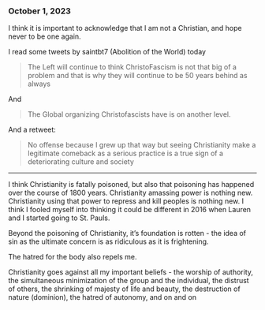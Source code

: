### October 1, 2023

I think it is important to acknowledge that I am not a Christian, and hope never to be one again. 

I read some tweets by saintbt7 (Abolition of the World) today

> The Left will continue to think ChristoFascism is not that big of a problem and that is why they will continue to be 50 years behind as always

And

> The Global organizing Christofascists have is on another level.

And a retweet:

> No offense because I grew up that way but seeing Christianity make a legitimate comeback as a serious practice is a true sign of a deteriorating culture and society

---

I think Christianity is fatally poisoned, but also that poisoning has happened over the course of 1800 years. Christianity amassing power is nothing new. Christianity using that power to repress and kill peoples is nothing new. I think I fooled myself into thinking it could be different in 2016 when Lauren and I started going to St. Pauls. 

Beyond the poisoning of Christianity, it’s foundation is rotten - the idea of sin as the ultimate concern is as ridiculous as it is frightening.

The hatred for the body also repels me. 

Christianity goes against all my important beliefs - the worship of authority, the simultaneous minimization of the group and the individual, the distrust of others, the shrinking of majesty of life and beauty, the destruction of nature (dominion), the hatred of autonomy, and on and on